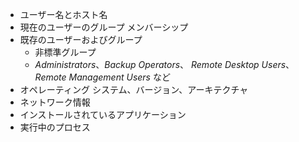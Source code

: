 - ユーザー名とホスト名
- 現在のユーザーのグループ メンバーシップ
- 既存のユーザーおよびグループ
	- 非標準グループ
	- _Administrators_、_Backup Operators_、 _Remote Desktop Users_、_Remote Management Users_ など
- オペレーティング システム、バージョン、アーキテクチャ
- ネットワーク情報
- インストールされているアプリケーション
- 実行中のプロセス
